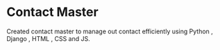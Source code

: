 # Contact Master
Created contact master to manage out contact efficiently using Python , Django , HTML , CSS and JS.
